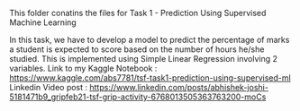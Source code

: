This folder conatins the files for Task 1 - Prediction Using Supervised Machine Learning

In this task, we have to develop a model to predict the percentage of marks a student is expected to score based on the number of hours he/she studied. This is implemented using Simple Linear Regression involving 2 variables.
Link to my Kaggle Notebook : https://www.kaggle.com/abs7781/tsf-task1-prediction-using-supervised-ml
Linkedin Video post : https://www.linkedin.com/posts/abhishek-joshi-5181471b9_gripfeb21-tsf-grip-activity-6768013505363763200-moCs

